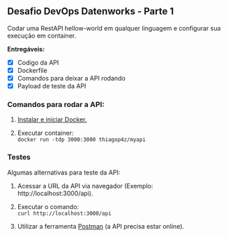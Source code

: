 ## Desafio DevOps Datenworks - Parte 1

Codar uma RestAPI hellow-world em qualquer linguagem e configurar sua execução em container.

**Entregáveis:**

- [x] Codigo da API
- [x] Dockerfile
- [x] Comandos para deixar a API rodando
- [x] Payload de teste da API

### Comandos para rodar a API:

1. [Instalar e iniciar Docker.](https://docs.docker.com/engine/install/)

2. Executar container:\
`docker run -tdp 3000:3000 thiagop4z/myapi`

### Testes

Algumas alternativas para teste da API:

1. Acessar a URL da API via navegador (Exemplo: http://localhost:3000/api).

2. Executar o comando:\
`curl http://localhost:3000/api`

3. Utilizar a ferramenta [Postman](https://web.postman.co/) (a API precisa estar online).

